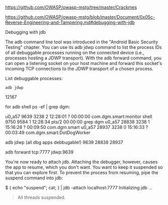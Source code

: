 https://github.com/OWASP/owasp-mstg/tree/master/Crackmes

https://github.com/OWASP/owasp-mstg/blob/master/Document/0x05c-Reverse-Engineering-and-Tampering.md#debugging-with-jdb

Debugging with jdb

The adb command line tool was introduced in the "Android Basic Security Testing" chapter. 
You can use its adb jdwp command to list the process IDs of all debuggable processes running on the connected device 
(i.e., processes hosting a JDWP transport). 
With the adb forward command, you can open a listening socket on your host machine 
and forward this socket's incoming TCP connections to the JDWP transport of a chosen process.


List debuggable processes:
```
adb jdwp
```
12167

for adb shell ps -ef | grep dgm:

u0_a57        9639  3238 2 12:28:01 ?     00:00:00 com.dgm.smart:monitor
shell         9750  9584 1 12:28:34 pts/2 00:00:00 grep dgm
u0_a57       28838  3238 1 15:16:28 ?     00:09:50 com.dgm.smart
u0_a57       28937  3238 0 15:16:33 ?     00:03:49 com.dgm.smart:DotDogWorker


adb jdwp  (all dbg apps debbugable!)
9639
28838
28937

adb forward tcp:7777 jdwp:9639

You're now ready to attach jdb. Attaching the debugger, however, causes the app to resume, which you don't want. You want to keep it suspended so that you can explore first. To prevent the process from resuming, pipe the suspend command into jdb:

$ { echo "suspend"; cat; } | jdb -attach localhost:7777
Initializing jdb ...
> All threads suspended.